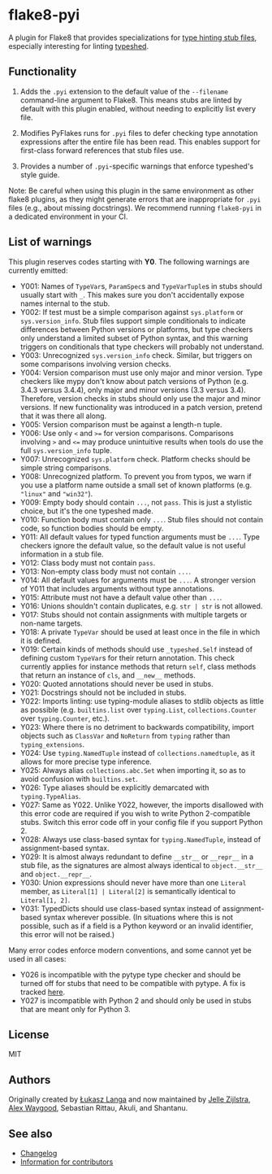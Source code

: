 # flake8-pyi

A plugin for Flake8 that provides specializations for
[type hinting stub files](https://www.python.org/dev/peps/pep-0484/#stub-files),
especially interesting for linting
[typeshed](https://github.com/python/typeshed/).


## Functionality

1. Adds the `.pyi` extension to the default value of the `--filename`
   command-line argument to Flake8.  This means stubs are linted by default with
   this plugin enabled, without needing to explicitly list every file.

2. Modifies PyFlakes runs for `.pyi` files to defer checking type annotation
   expressions after the entire file has been read.  This enables support for
   first-class forward references that stub files use.

3. Provides a number of `.pyi`-specific warnings that enforce typeshed's
   style guide.

Note: Be careful when using this plugin in the same environment as other flake8
plugins, as they might generate errors that are inappropriate for
`.pyi` files (e.g., about missing docstrings). We recommend running
`flake8-pyi` in a dedicated environment in your CI.


## List of warnings

This plugin reserves codes starting with **Y0**. The following warnings are
currently emitted:

* Y001: Names of `TypeVar`s, `ParamSpec`s and `TypeVarTuple`s in stubs
  should usually start with `_`. This makes sure you don't accidentally expose
  names internal to the stub.
* Y002: If test must be a simple comparison against `sys.platform` or
  `sys.version_info`. Stub files support simple conditionals to indicate
  differences between Python versions or platforms, but type checkers only
  understand a limited subset of Python syntax, and this warning triggers on
  conditionals that type checkers will probably not understand.
* Y003: Unrecognized `sys.version_info` check. Similar, but triggers on some
  comparisons involving version checks.
* Y004: Version comparison must use only major and minor version. Type checkers
  like mypy don't know about patch versions of Python (e.g. 3.4.3 versus 3.4.4),
  only major and minor versions (3.3 versus 3.4). Therefore, version checks in
  stubs should only use the major and minor versions. If new functionality was
  introduced in a patch version, pretend that it was there all along.
* Y005: Version comparison must be against a length-n tuple.
* Y006: Use only `<` and `>=` for version comparisons. Comparisons involving
  `>` and `<=` may produce unintuitive results when tools do use the full
  `sys.version_info` tuple.
* Y007: Unrecognized `sys.platform` check. Platform checks should be simple
  string comparisons.
* Y008: Unrecognized platform. To prevent you from typos, we warn if you use a
  platform name outside a small set of known platforms (e.g. `"linux"` and
  `"win32"`).
* Y009: Empty body should contain `...`, not `pass`. This is just a stylistic
  choice, but it's the one typeshed made.
* Y010: Function body must contain only `...`. Stub files should not contain
  code, so function bodies should be empty.
* Y011: All default values for typed function arguments must be `...`. Type
  checkers ignore the default value, so the default value is not useful
  information in a stub file.
* Y012: Class body must not contain `pass`.
* Y013: Non-empty class body must not contain `...`.
* Y014: All default values for arguments must be `...`. A stronger version
  of Y011 that includes arguments without type annotations.
* Y015: Attribute must not have a default value other than `...`.
* Y016: Unions shouldn't contain duplicates, e.g. `str | str` is not allowed.
* Y017: Stubs should not contain assignments with multiple targets or non-name
  targets.
* Y018: A private `TypeVar` should be used at least once in the file in which
  it is defined.
* Y019: Certain kinds of methods should use `_typeshed.Self` instead of
  defining custom `TypeVar`s for their return annotation. This check currently
  applies for instance methods that return `self`, class methods that return
  an instance of `cls`, and `__new__` methods.
* Y020: Quoted annotations should never be used in stubs.
* Y021: Docstrings should not be included in stubs.
* Y022: Imports linting: use typing-module aliases to stdlib objects as little
  as possible (e.g. `builtins.list` over `typing.List`,
  `collections.Counter` over `typing.Counter`, etc.).
* Y023: Where there is no detriment to backwards compatibility, import objects
  such as `ClassVar` and `NoReturn` from `typing` rather than
  `typing_extensions`.
* Y024: Use `typing.NamedTuple` instead of `collections.namedtuple`, as it
  allows for more precise type inference.
* Y025: Always alias `collections.abc.Set` when importing it, so as to avoid
  confusion with `builtins.set`.
* Y026: Type aliases should be explicitly demarcated with `typing.TypeAlias`.
* Y027: Same as Y022. Unlike Y022, however, the imports disallowed with this
  error code are required if you wish to write Python 2-compatible stubs.
  Switch this error code off in your config file if you support Python 2.
* Y028: Always use class-based syntax for `typing.NamedTuple`, instead of
  assignment-based syntax.
* Y029: It is almost always redundant to define `__str__` or `__repr__` in
  a stub file, as the signatures are almost always identical to
  `object.__str__` and `object.__repr__`.
* Y030: Union expressions should never have more than one `Literal` member,
  as `Literal[1] | Literal[2]` is semantically identical to
  `Literal[1, 2]`.
* Y031: TypedDicts should use class-based syntax instead of assignment-based
  syntax wherever possible. (In situations where this is not possible, such as
  if a field is a Python keyword or an invalid identifier, this error will not
  be raised.)

Many error codes enforce modern conventions, and some cannot yet be used in
all cases:

* Y026 is incompatible with the pytype type checker and should be turned
  off for stubs that need to be compatible with pytype. A fix is tracked
  [here](https://github.com/google/pytype/issues/787).
* Y027 is incompatible with Python 2 and should only be used in stubs
  that are meant only for Python 3.

## License

MIT


## Authors

Originally created by [Łukasz Langa](mailto:lukasz@langa.pl) and
now maintained by
[Jelle Zijlstra](mailto:jelle.zijlstra@gmail.com),
[Alex Waygood](mailto:alex.waygood@gmail.com),
Sebastian Rittau, Akuli, and Shantanu.

## See also

* [Changelog](./CHANGELOG.md)
* [Information for contributors](./CONTRIBUTING.rst)
